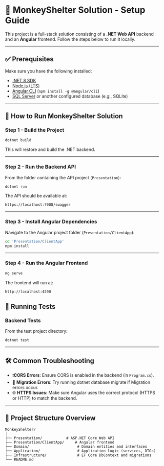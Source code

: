 # 🐒 MonkeyShelter Solution - Setup Guide

This project is a full-stack solution consisting of a **.NET Web API** backend and an **Angular** frontend. Follow the steps below to run it locally.

---

## ✅ Prerequisites

Make sure you have the following installed:

- [.NET 8 SDK](https://dotnet.microsoft.com/en-us/download/dotnet/8.0)
- [Node.js (LTS)](https://nodejs.org/en/)
- [Angular CLI](https://angular.io/cli) (`npm install -g @angular/cli`)
- [SQL Server](https://www.microsoft.com/en-us/sql-server) or another configured database (e.g., SQLite)

---

## 🚀 How to Run MonkeyShelter Solution

### Step 1 - Build the Project

```bash
dotnet build
```

This will restore and build the .NET backend.

---

### Step 2 - Run the Backend API

From the folder containing the API project (`Presentation`):

```bash
dotnet run
```

The API should be available at:  
```
https://localhost:7008/swagger
```

---

### Step 3 - Install Angular Dependencies

Navigate to the Angular project folder (`Presentation/ClientApp`):

```bash
cd 'Presentation/ClientApp'
npm install
```

---

### Step 4 - Run the Angular Frontend

```bash
ng serve
```

The frontend will run at:
```
http://localhost:4200
```

## 🧪 Running Tests

### Backend Tests

From the test project directory:

```bash
dotnet test
```

---

## 🛠️ Common Troubleshooting

- ❗**CORS Errors**: Ensure CORS is enabled in the backend (in `Program.cs`).
- 🧱 **Migration Errors**: Try running dotnet database migrate if Migration errors occur.
- 🌐 **HTTPS Issues**: Make sure Angular uses the correct protocol (HTTPS or HTTP) to match the backend.

---

## 📂 Project Structure Overview

```
MonkeyShelter/
│
├── Presentation/           # ASP.NET Core Web API
├── Presentation/ClientApp/     # Angular frontend
├── Domain/                      # Domain entities and interfaces
├── Application/                 # Application logic (services, DTOs)
├── Infrastructure/              # EF Core DbContext and migrations
└── README.md
```

